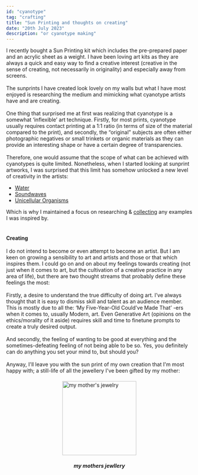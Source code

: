 ```yaml
---
id: "cyanotype"
tag: "crafting"
title: "Sun Printing and thoughts on creating"
date: "20th July 2023"
description: "or cyanotype making"
---
```


I recently bought a Sun Printing kit which includes the pre-prepared paper and an acrylic sheet as a weight. I have been loving art kits as they are always a quick and easy way to find a creative interest (creative in the sense of creating, not necessarily in originality) and especially away from screens. 
<br><br>
The sunprints I have created look lovely on my walls but what I have most enjoyed is researching the medium and mimicking what cyanotype artists have and are creating. 
<br><br>
One thing that surprised me at first was realizing that cyanotype is a somewhat ‘inflexible’ art technique. Firstly, for most prints, cyanotype usually requires contact printing at a 1:1 ratio (in terms of size of the material compared to the print), and secondly, the “original” subjects are often either photographic negatives or small trinkets or organic materials as they can provide an interesting shape or have a certain degree of transparencies. 
<br><br>
Therefore, one would assume that the scope of what can be achieved with cyanotypes is quite limited. Nonetheless, when I started looking at sunprint artworks, I was surprised that this limit has somehow unlocked a new level of creativity in the artists:
- <a href="https://www.wired.com/2016/08/meghann-riepenhoff-littoral-drift/" target="_blank">Water</a>
- <a href="https://631710.cargo.site/" target="_blank">Soundwaves</a>
- <a href="https://www.ingalisamiddleton.com/#/phytoplankton-1/" target="_blank">Unicellular Organisms</a>

Which is why I maintained a focus on researching & <a href="https://www.are.na/cris-maillo/sunprints" target="_blank">collecting</a> any examples I was inspired by.  
<br>

#### Creating
I do not intend to become or even attempt to become an artist. But I am keen on growing a sensibility to art and artists and those or that which inspires them. I could go on and on about my feelings towards creating (not just when it comes to art, but the cultivation of a creative practice in any area of life), but there are two thought streams that probably define these feelings the most:
<br><br>
Firstly, a desire to understand the true difficulty of doing art. I’ve always thought that it is easy to dismiss skill and talent as an audience member. This is mostly due to all the: ‘My Five-Year-Old Could’ve Made That’ -ers when it comes to, usually Modern, art. Even Generative Art (opinions on the ethics/morality of it aside) requires skill and time to finetune prompts to create a truly desired output. 
<br><br>
And secondly, the feeling of wanting to be good at everything and the sometimes-defeating feeling of not being able to be so. Yes, you definitely can do anything you set your mind to, but should you?
<br><br>
Anyway, I'll leave you with the sun print of my own creation that I'm most happy with; a still-life of all the jewellery I've been gifted by my mother:
&nbsp;

<img src="https://d2w9rnfcy7mm78.cloudfront.net/21309166/original_ba42e1e6b3f68994f59dc570df8d80c1.jpg?1681042224?bc=0" alt="my mother's jewelry" width="200" style="display: block; margin: 20px auto">
<h5 style="display: block; text-align: center">my mothers jewllery</h5>